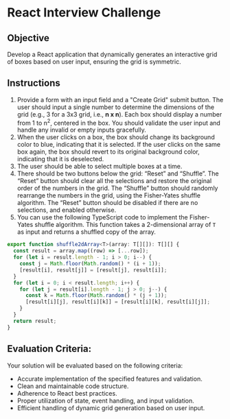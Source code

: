 # React Interview Challenge

## Objective

Develop a React application that dynamically generates an interactive grid of boxes based on user input, ensuring the
grid is symmetric.

## Instructions

1. Provide a form with an input field and a "Create Grid" submit button. The user should input a single number to
   determine the dimensions of the grid (e.g., 3 for a 3x3 grid, i.e., **n x n**). Each box should display a number from
   1 to n<sup>2</sup>, centered in the box. You should validate the user input and handle any invalid or empty inputs
   gracefully.
2. When the user clicks on a box, the box should change its background color to blue, indicating that it is selected. If
   the user clicks on the same box again, the box should revert to its original background color, indicating that it is
   deselected.
3. The user should be able to select multiple boxes at a time.
4. There should be two buttons below the grid: “Reset” and “Shuffle”. The “Reset” button should clear all the selections
   and restore the original order of the numbers in the grid. The “Shuffle” button should randomly rearrange the numbers
   in the grid, using the Fisher-Yates shuffle algorithm. The “Reset” button should be disabled if there are no
   selections, and enabled otherwise.
5. You can use the following TypeScript code to implement the Fisher-Yates shuffle algorithm. This function takes a
   2-dimensional array of `T` as input and returns a shuffled copy of the array.

```typescript
export function shuffle2dArray<T>(array: T[][]): T[][] {
  const result = array.map((row) => [...row]);
  for (let i = result.length - 1; i > 0; i--) {
    const j = Math.floor(Math.random() * (i + 1));
    [result[i], result[j]] = [result[j], result[i]];
  }
  for (let i = 0; i < result.length; i++) {
    for (let j = result[i].length - 1; j > 0; j--) {
      const k = Math.floor(Math.random() * (j + 1));
      [result[i][j], result[i][k]] = [result[i][k], result[i][j]];
    }
  }
  return result;
}
```

## Evaluation Criteria:

Your solution will be evaluated based on the following criteria:

- Accurate implementation of the specified features and validation.
- Clean and maintainable code structure.
- Adherence to React best practices.
- Proper utilization of state, event handling, and input validation.
- Efficient handling of dynamic grid generation based on user input.
